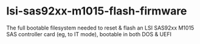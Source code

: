 # lsi-sas92xx-m1015-flash-firmware
The full bootable filesystem needed to reset &amp; flash an LSI SAS92xx M1015 SAS controller card (eg, to IT mode), bootable in both DOS &amp; UEFI
